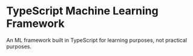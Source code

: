 # TypeScript Machine Learning Framework

An ML framework built in TypeScript for learning purposes, not practical purposes.
